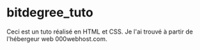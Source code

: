 # bitdegree_tuto
Ceci est un tuto réalisé en HTML et CSS. Je l'ai trouvé à partir de l'hébergeur web 000webhost.com.
